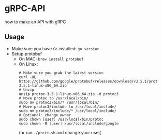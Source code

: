 # gRPC-API

how to make an API with gRPC

## Usage

* Make sure you have `Go` installed: `go version`
* Setup protobuf
  * On MAC: `brew install protobuf`
  * On Linux: 
    ```
    # Make sure you grab the latest version
    curl -OL https://github.com/google/protobuf/releases/download/v3.5.1/protoc-3.5.1-linux-x86_64.zip
    # Unzip
    unzip protoc-3.5.1-linux-x86_64.zip -d protoc3
    # Move protoc to /usr/local/bin/
    sudo mv protoc3/bin/* /usr/local/bin/
    # Move protoc3/include to /usr/local/include/
    sudo mv protoc3/include/* /usr/local/include/
    # Optional: change owner
    sudo chown [user] /usr/local/bin/protoc
    sudo chown -R [user] /usr/local/include/google
    ```
    (or run `./proto.sh` and change your user)
